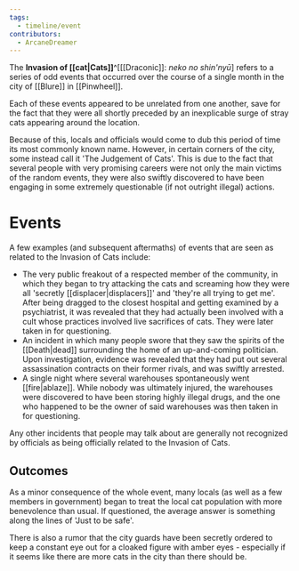 ```yaml
---
tags:
  - timeline/event
contributors:
  - ArcaneDreamer
---
```


The **Invasion of [[cat|Cats]]**^[[[Draconic]]: *neko no shin'nyū*] refers to a series of odd events that occurred over the course of a single month in the city of [[Blure]] in [[Pinwheel]]. 

Each of these events appeared to be unrelated from one another, save for the fact that they were all shortly preceded by an inexplicable surge of stray cats appearing around the location. 

Because of this, locals and officials would come to dub this period of time its most commonly known name. However, in certain corners of the city, some instead call it 'The Judgement of Cats'. This is due to the fact that several people with very promising careers were not only the main victims of the random events, they were also swiftly discovered to have been engaging in some extremely questionable (if not outright illegal) actions. 

# Events
A few examples (and subsequent aftermaths) of events that are seen as related to the Invasion of Cats include:

* The very public freakout of a respected member of the community, in which they began to try attacking the cats and screaming how they were all 'secretly [[displacer|displacers]]' and 'they're all trying to get me'. After being dragged to the closest hospital and getting examined by a psychiatrist, it was revealed that they had actually been involved with a cult whose practices involved live sacrifices of cats. They were later taken in for questioning.
* An incident in which many people swore that they saw the spirits of the [[Death|dead]] surrounding the home of an up-and-coming politician. Upon investigation, evidence was revealed that they had put out several assassination contracts on their former rivals, and was swiftly arrested.
* A single night where several warehouses spontaneously went [[fire|ablaze]]. While nobody was ultimately injured, the warehouses were discovered to have been storing highly illegal drugs, and the one who happened to be the owner of said warehouses was then taken in for questioning.

Any other incidents that people may talk about are generally not recognized by officials as being officially related to the Invasion of Cats.

## Outcomes

As a minor consequence of the whole event, many locals (as well as a few members in government) began to treat the local cat population with more benevolence than usual. If questioned, the average answer is something along the lines of 'Just to be safe'.

There is also a rumor that the city guards have been secretly ordered to keep a constant eye out for a cloaked figure with amber eyes - especially if it seems like there are more cats in the city than there should be.
